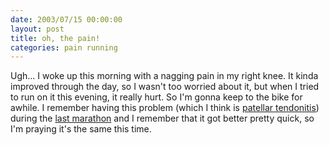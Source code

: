 ```yaml
---
date: 2003/07/15 00:00:00
layout: post
title: oh, the pain!
categories: pain running
---
```


Ugh... I woke up this morning with a nagging pain in my right knee. It kinda improved through the day, so I wasn't too worried about it, but when I tried to run on it this evening, it really hurt. So I'm gonna keep to the bike for awhile. I remember having this problem (which I think is [patellar tendonitis](http://www.emedx.com/emedx/diagnosis_information/knee_disorders/patellar_tendonitis_outline.htm)) during the [last marathon](/blog/2000/10/23/marathon) and I remember that it got better pretty quick, so I'm praying it's the same this time.
